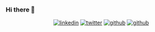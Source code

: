 ### Hi there 👋


<div align="center">

[![linkedin](https://user-images.githubusercontent.com/78176435/173202937-008cc248-1a30-49a0-878f-2b0d59aeb0ac.png)](https://www.linkedin.com/in/zeromerodev/)
[![twitter](https://user-images.githubusercontent.com/78176435/173201844-53214bdb-0a16-44d9-aafc-967f64f18082.png)](https://twitter.com/zeromerodev)
[![github](https://user-images.githubusercontent.com/78176435/173201842-d2eb74bf-a612-4bc2-bcb4-2d4ab19a1cd0.png)](https://github.com/zeromero-dev)
[![github](https://user-images.githubusercontent.com/78176435/173203001-a9e88659-a3f5-4aff-9db5-d243dcfb429e.png)](https://dev.to/zeromeroz)

</div>

<!--
**zeromero-dev/zeromero-dev** is a ✨ _special_ ✨ repository because its `README.md` (this file) appears on your GitHub profile.

Here are some ideas to get you started:

- 🔭 I’m currently working on ...
- 🌱 I’m currently learning ...
- 👯 I’m looking to collaborate on ...
- 🤔 I’m looking for help with ...
- 💬 Ask me about ...
- 📫 How to reach me: ...
- 😄 Pronouns: ...
- ⚡ Fun fact: ...
-->
